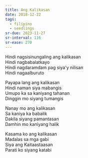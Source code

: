 ```yaml
---
title: Ang Kalikasan
date: 2018-12-22
tags:
  - filipino
  - seedlings
sr-due: 2023-11-27
sr-interval: 116
sr-ease: 270
---
```

Hindi nagsisinungaling ang kalikasan  
Hindi nagbabalatkayo  
Hindi nagdaramdam pag siya'y nilisan  
Hindi nagaalburuto  

Payapa lang ang kalikasan  
Hindi naman siya mabangis  
Umupo ka sa kaniyang tahanan  
Dinggin mo siyang tumangis  

Nanay mo ang kalikasan  
Sa kaniya ka babalik  
Dakila siyang pamantasan  
Damhin mo kaniyang halik  

Kasama ko ang kalikasan  
Madalas sa mga gabi  
Siya ang Kaitaastaasan  
Parati ko siyang katabi  